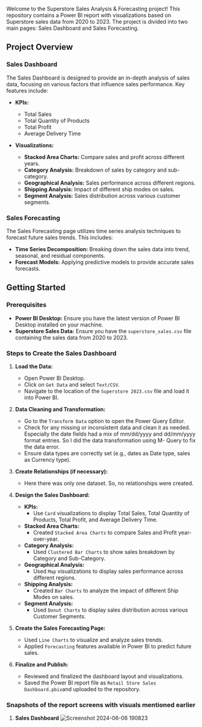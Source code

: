 Welcome to the Superstore Sales Analysis & Forecasting project! This repository contains a Power BI report with visualizations based on Superstore sales data from 2020 to 2023. The project is divided into two main pages: Sales Dashboard and Sales Forecasting.

## Project Overview

### Sales Dashboard

The Sales Dashboard is designed to provide an in-depth analysis of sales data, focusing on various factors that influence sales performance. Key features include:

- **KPIs:** 
  - Total Sales
  - Total Quantity of Products
  - Total Profit
  - Average Delivery Time

- **Visualizations:**
  - **Stacked Area Charts:** Compare sales and profit across different years.
  - **Category Analysis:** Breakdown of sales by category and sub-category.
  - **Geographical Analysis:** Sales performance across different regions.
  - **Shipping Analysis:** Impact of different ship modes on sales.
  - **Segment Analysis:** Sales distribution across various customer segments.

### Sales Forecasting

The Sales Forecasting page utilizes time series analysis techniques to forecast future sales trends. This includes:

- **Time Series Decomposition:** Breaking down the sales data into trend, seasonal, and residual components.
- **Forecast Models:** Applying predictive models to provide accurate sales forecasts.

## Getting Started

### Prerequisites

- **Power BI Desktop:** Ensure you have the latest version of Power BI Desktop installed on your machine.
- **Superstore Sales Data:** Ensure you have the `superstore_sales.csv` file containing the sales data from 2020 to 2023.
  
### Steps to Create the Sales Dashboard
1. **Load the Data:**
   - Open Power BI Desktop.
   - Click on `Get Data` and select `Text/CSV`.
   - Navigate to the location of the `Superstore 2023.csv` file and load it into Power BI.

2. **Data Cleaning and Transformation:**
   - Go to the `Transform Data` option to open the Power Query Editor.
   - Check for any missing or inconsistent data and clean it as needed. Especially the date fields had a mix of mm/dd/yyyy and dd/mm/yyyy format entries. So I did the data transformation using M- Query to fix the data error.
   - Ensure data types are correctly set (e.g., dates as Date type, sales as Currency type).

3. **Create Relationships (if necessary):**
   - Here there was only one dataset. So, no relationships were created.

4. **Design the Sales Dashboard:**
   - **KPIs:** 
     - Use `Card` visualizations to display Total Sales, Total Quantity of Products, Total Profit, and Average Delivery Time.
   - **Stacked Area Charts:**
     - Created `Stacked Area Charts` to compare Sales and Profit year-over-year.
   - **Category Analysis:**
     - Used `Clustered Bar Charts` to show sales breakdown by Category and Sub-Category.
   - **Geographical Analysis:**
     - Used `Map` visualizations to display sales performance across different regions.
   - **Shipping Analysis:**
     - Created `Bar Charts` to analyze the impact of different Ship Modes on sales.
   - **Segment Analysis:**
     - Used `Donut Charts` to display sales distribution across various Customer Segments.

5. **Create the Sales Forecasting Page:**
   - Used `Line Charts` to visualize and analyze sales trends.
   - Applied `Forecasting` features available in Power BI to predict future sales.

6. **Finalize and Publish:**
   - Reviewed and finalized the dashboard layout and visualizations.
   - Saved the Power BI report file as `Retail Store Sales Dashboard.pbix`and uploaded to the repository.

### Snapshots of the report screens with visuals mentioned earlier
1. **Sales Dashboard**
   ![Screenshot 2024-06-06 190823](https://github.com/SteffyJacob/PowerBIDashboard-1/assets/69688793/f1385461-0cff-43ae-a1d8-b45db22c8931)
